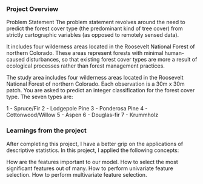 ### Project Overview

 Problem Statement
The problem statement revolves around the need to predict the forest cover type (the predominant kind of tree cover) from strictly cartographic variables (as opposed to remotely sensed data).

It includes four wilderness areas located in the Roosevelt National Forest of northern Colorado. These areas represent forests with minimal human-caused disturbances, so that existing forest cover types are more a result of ecological processes rather than forest management practices.

The study area includes four wilderness areas located in the Roosevelt National Forest of northern Colorado. Each observation is a 30m x 30m patch. You are asked to predict an integer classification for the forest cover type. The seven types are:

1 - Spruce/Fir 2 - Lodgepole Pine 3 - Ponderosa Pine 4 - Cottonwood/Willow 5 - Aspen 6 - Douglas-fir 7 - Krummholz


### Learnings from the project

 After completing this project, I have a better grip on the applications of descriptive statistics. In this project, I applied the following concepts:

How are the features important to our model.
How to select the most significant features out of many.
How to perform univariate feature selection.
How to perform multivariate feature selection.


